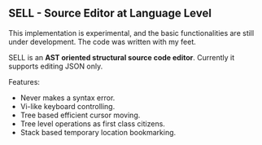 SELL - Source Editor at Language Level
--------------------------------------

This implementation is experimental, 
and the basic functionalities are still under development. 
The code was written with my feet. 

SELL is an **AST oriented structural source code editor**. 
Currently it supports editing JSON only. 

Features:

* Never makes a syntax error. 
* Vi-like keyboard controlling. 
* Tree based efficient cursor moving.
* Tree level operations as first class citizens. 
* Stack based temporary location bookmarking. 


